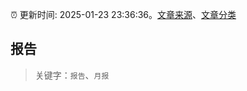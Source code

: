 :alarm_clock: 更新时间: 2025-01-23 23:36:36。[文章来源](/README.md)、[文章分类](/TAGS.md)

## 报告


> 关键字：`报告`、`月报`



